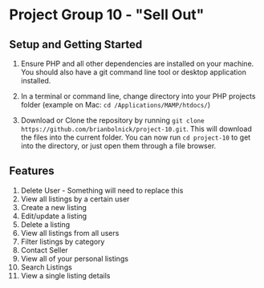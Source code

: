 # Project Group 10 - "Sell Out"

## Setup and Getting Started
1. Ensure PHP and all other dependencies are installed on your machine. You should also have a git command line tool or desktop application installed.

2. In a terminal or command line, change directory into your PHP projects folder (example on Mac: `cd /Applications/MAMP/htdocs/`)

3. Download or Clone the repository by running `git clone https://github.com/brianbolnick/project-10.git`. This will download the files into the current folder. You can now run `cd project-10` to get into the directory, or just open them through a file browser. 


## Features 
1. Delete User - Something will need to replace this
2. View all listings by a certain user
3. Create a new listing
4. Edit/update a listing
5. Delete a listing 
6. View all listings from all users
7. Filter listings by category 
8. Contact Seller
9. View all of your personal listings
10. Search Listings 
11. View a single listing details 
